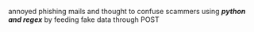 annoyed phishing mails and thought to confuse scammers using <i><b>python and regex</b></i> by feeding fake data through POST
